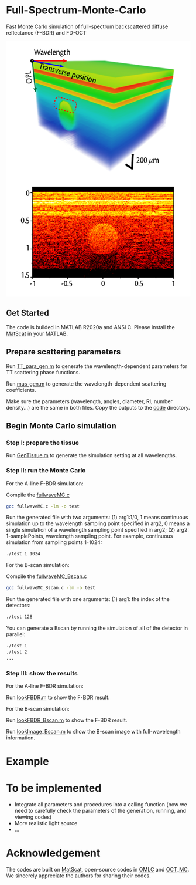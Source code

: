 # Full-Spectrum-Monte-Carlo
Fast Monte Carlo simulation of full-spectrum backscattered diffuse reflectance (F-BDR) and FD-OCT

![full-wavelength FD-OCT B-scan image](https://github.com/Jianing-Mao/fullwaveOCT/blob/master/example/Bscan.png)
## Get Started
The code is builded in MATLAB R2020a and ANSI C. Please install the [MatScat](https://ww2.mathworks.cn/matlabcentral/fileexchange/36831-matscat) in your MATLAB.
## Prepare scattering parameters
Run [TT_para_gen.m](https://github.com/Jianing-Mao/fullwaveOCT/blob/master/Paras_gen/TT_para_gen.m) to generate the wavelength-dependent parameters for TT scattering phase functions.

Run [mus_gen.m](https://github.com/Jianing-Mao/fullwaveOCT/blob/master/Paras_gen/mus_gen.m) to generate the wavelength-dependent scattering coefficients.

Make sure the parameters (wavelength, angles, diameter, RI, number density...) are the same in both files. Copy the outputs to the [code](https://github.com/Jianing-Mao/fullwaveOCT/tree/master/code) directory.
## Begin Monte Carlo simulation
### Step I: prepare the tissue

Run [GenTissue.m](https://github.com/Jianing-Mao/fullwaveOCT/blob/master/code/GenTissue.m) to generate the simulation setting at all wavelengths.

### Step II: run the Monte Carlo

For the A-line F-BDR simulation:

Compile the [fullwaveMC.c](https://github.com/Jianing-Mao/fullwaveOCT/blob/master/code/fullwave_FBDR.c)
```sh
gcc fullwaveMC.c -lm -o test
```

Run the generated file with two arguments: (1) arg1:1/0, 1 means continuous simulation up to the wavelength sampling point specified in arg2, 0 means a single simulation of a wavelength sampling point specified in arg2; (2) arg2: 1-samplePoints, wavelength sampling point. For example, continuous simulation from sampling points 1-1024:
```sh
./test 1 1024
```
For the B-scan simulation:

Compile the [fullwaveMC_Bscan.c](https://github.com/Jianing-Mao/fullwaveOCT/blob/master/code/fullwaveMC_Bscan.c)
```sh
gcc fullwaveMC_Bscan.c -lm -o test
```

Run the generated file with one arguments: (1) arg1: the index of the detectors:
```sh
./test 128
```
You can generate a Bscan by running the simulation of all of the detector in parallel:
```sh
./test 1
./test 2
...
```

### Step III: show the results

For the A-line F-BDR simulation:

Run [lookFBDR.m](https://github.com/Jianing-Mao/fullwaveOCT/blob/master/code/lookFBDR.m) to show the F-BDR result.

For the B-scan simulation:

Run [lookFBDR_Bscan.m](https://github.com/Jianing-Mao/fullwaveOCT/blob/master/code/lookFBDR_Bscan.m) to show the F-BDR result.

Run [lookImage_Bscan.m](https://github.com/Jianing-Mao/fullwaveOCT/blob/master/code/lookImage_Bscan.m) to show the B-scan image with full-wavelength information.

# Example

# To be implemented
* Integrate all parameters and procedures into a calling function (now we need to carefully check the parameters of the generation, running, and viewing codes)
* More realistic light source
* ...

# Acknowledgement
The codes are built on [MatScat](https://ww2.mathworks.cn/matlabcentral/fileexchange/36831-matscat), open-source codes in [OMLC](https://omlc.org/software/mc/) and [OCT_MC](https://github.com/RMTariant/OCT_MC). We sincerely appreciate the authors for sharing their codes.
